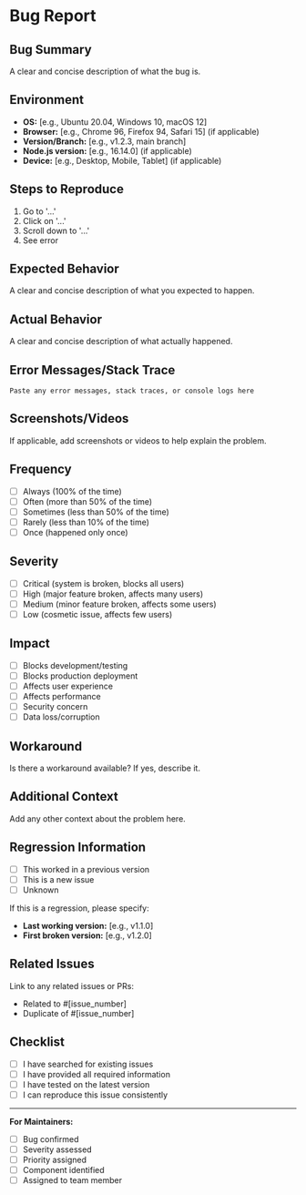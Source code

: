 # Bug Report

## Bug Summary
A clear and concise description of what the bug is.

## Environment
- **OS:** [e.g., Ubuntu 20.04, Windows 10, macOS 12]
- **Browser:** [e.g., Chrome 96, Firefox 94, Safari 15] (if applicable)
- **Version/Branch:** [e.g., v1.2.3, main branch]
- **Node.js version:** [e.g., 16.14.0] (if applicable)
- **Device:** [e.g., Desktop, Mobile, Tablet] (if applicable)

## Steps to Reproduce
1. Go to '...'
2. Click on '...'
3. Scroll down to '...'
4. See error

## Expected Behavior
A clear and concise description of what you expected to happen.

## Actual Behavior
A clear and concise description of what actually happened.

## Error Messages/Stack Trace
```
Paste any error messages, stack traces, or console logs here
```

## Screenshots/Videos
If applicable, add screenshots or videos to help explain the problem.

## Frequency
- [ ] Always (100% of the time)
- [ ] Often (more than 50% of the time)
- [ ] Sometimes (less than 50% of the time)
- [ ] Rarely (less than 10% of the time)
- [ ] Once (happened only once)

## Severity
- [ ] Critical (system is broken, blocks all users)
- [ ] High (major feature broken, affects many users)
- [ ] Medium (minor feature broken, affects some users)
- [ ] Low (cosmetic issue, affects few users)

## Impact
- [ ] Blocks development/testing
- [ ] Blocks production deployment
- [ ] Affects user experience
- [ ] Affects performance
- [ ] Security concern
- [ ] Data loss/corruption

## Workaround
Is there a workaround available? If yes, describe it.

## Additional Context
Add any other context about the problem here.

## Regression Information
- [ ] This worked in a previous version
- [ ] This is a new issue
- [ ] Unknown

If this is a regression, please specify:
- **Last working version:** [e.g., v1.1.0]
- **First broken version:** [e.g., v1.2.0]

## Related Issues
Link to any related issues or PRs:
- Related to #[issue_number]
- Duplicate of #[issue_number]

## Checklist
- [ ] I have searched for existing issues
- [ ] I have provided all required information
- [ ] I have tested on the latest version
- [ ] I can reproduce this issue consistently

---
**For Maintainers:**
- [ ] Bug confirmed
- [ ] Severity assessed
- [ ] Priority assigned
- [ ] Component identified
- [ ] Assigned to team member